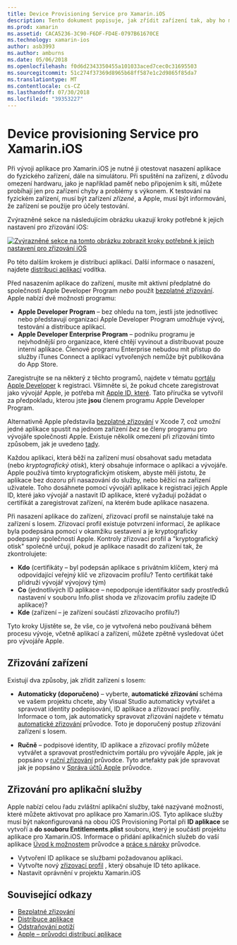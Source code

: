 ```yaml
---
title: Device Provisioning Service pro Xamarin.iOS
description: Tento dokument popisuje, jak zřídit zařízení tak, aby ho můžete použít k testování aplikace. Také popisuje, jak nakonfigurovat aplikaci tak, aby ho můžete použít možnosti, jako jsou nabízená oznámení.
ms.prod: xamarin
ms.assetid: CACA5236-3C90-F6DF-FD4E-0797B61670CE
ms.technology: xamarin-ios
author: asb3993
ms.author: amburns
ms.date: 05/06/2018
ms.openlocfilehash: f0d6d2343350455a101033aced7cec0c31695503
ms.sourcegitcommit: 51c274f37369d8965b68ff587e1c2d9865f85da7
ms.translationtype: MT
ms.contentlocale: cs-CZ
ms.lasthandoff: 07/30/2018
ms.locfileid: "39353227"
---
```

# <a name="device-provisioning-for-xamarinios"></a>Device provisioning Service pro Xamarin.iOS

Při vývoji aplikace pro Xamarin.iOS je nutné ji otestovat nasazení aplikace do fyzického zařízení, dále na simulátoru. Při spuštění na zařízení, z důvodu omezení hardwaru, jako je například paměť nebo připojením k síti, můžete probíhají jen pro zařízení chyby a problémy s výkonem. K testování na fyzickém zařízení, musí být zařízení *zřízené*, a Apple, musí být informováni, že zařízení se použije pro účely testování.

Zvýrazněné sekce na následujícím obrázku ukazují kroky potřebné k jejich nastavení pro zřizování iOS:

[![](images/provisioningdiagram.png "Zvýrazněné sekce na tomto obrázku zobrazit kroky potřebné k jejich nastavení pro zřizování iOS")](images/provisioningdiagram.png#lightbox)

Po této dalším krokem je distribuci aplikací. Další informace o nasazení, najdete [distribuci aplikací](~/ios/deploy-test/app-distribution/index.md) vodítka.

Před nasazením aplikace do zařízení, musíte mít aktivní předplatné do společnosti Apple Developer Program *nebo* použít [bezplatné zřizování](~/ios/get-started/installation/device-provisioning/free-provisioning.md). Apple nabízí dvě možnosti programu:

- **Apple Developer Program** – bez ohledu na tom, jestli jste jednotlivec nebo představují organizaci Apple Developer Program umožňuje vývoj, testování a distribuce aplikací.
- **Apple Developer Enterprise Program** – podniku programu je nejvhodnější pro organizace, které chtějí vyvinout a distribuovat pouze interní aplikace. Členové programu Enterprise nebudou mít přístup do služby iTunes Connect a aplikací vytvořených nemůže být publikována do App Store.

Zaregistrujte se na některý z těchto programů, najdete v tématu [portálu Apple Developer](https://developer.apple.com/programs/enroll/) k registraci. Všimněte si, že pokud chcete zaregistrovat jako vývojář Apple, je potřeba mít [Apple ID, které](https://appleid.apple.com/). Tato příručka se vytvořil za předpokladu, kterou jste **jsou** členem programu Apple Developer Program.

Alternativně Apple představila [bezplatné zřizování](~/ios/get-started/installation/device-provisioning/free-provisioning.md) v Xcode 7, což umožní jedné aplikace spustit na jednom zařízení *bez* se členy programu pro vývojáře společnosti Apple. Existuje několik omezení při zřizování tímto způsobem, jak je uvedeno [tady](~/ios/get-started/installation/device-provisioning/free-provisioning.md#limitations).

Každou aplikaci, která běží na zařízení musí obsahovat sadu metadata (nebo *kryptografický otisk*), který obsahuje informace o aplikaci a vývojáře. Apple používá tímto kryptografickým otiskem, abyste měli jistotu, že aplikace bez dozoru při nasazování do služby, nebo běžící na zařízení uživatele. Toho dosáhnete pomocí vývojáři aplikace k registraci jejich Apple ID, které jako vývojář a nastavit ID aplikace, které vyžadují požádat o certifikát a zaregistrovat zařízení, na kterém bude aplikace nasazena.

Při nasazení aplikace do zařízení, zřizovací profil se nainstaluje také na zařízení s Iosem. Zřizovací profil existuje potvrzení informací, že aplikace byla podepsána pomocí v okamžiku sestavení a je kryptograficky podepsaný společností Apple. Kontroly zřizovací profil a "kryptografický otisk" společně určují, pokud je aplikace nasadit do zařízení tak, že zkontrolujete:

- **Kdo** (certifikáty – byl podepsán aplikace s privátním klíčem, který má odpovídající veřejný klíč ve zřizovacím profilu? Tento certifikát také přidruží vývojář vývojový tým)
- **Co** (jednotlivých ID aplikace – nepodporuje identifikátor sady prostředků nastavení v souboru Info.plist shoda ve zřizovacím profilu zadejte ID aplikace)?
- **Kde** (zařízení – je zařízení součástí zřizovacího profilu?)

Tyto kroky Ujistěte se, že vše, co je vytvořená nebo používaná během procesu vývoje, včetně aplikací a zařízení, můžete zpětně vysledovat účet pro vývojáře Apple.

## <a name="provisioning-your-device"></a>Zřizování zařízení

Existují dva způsoby, jak zřídit zařízení s Iosem:

* **Automaticky (doporučeno)** – vyberte, **automatické zřizování** schéma ve vašem projektu chcete, aby Visual Studio automaticky vytvářet a spravovat identity podepisování, ID aplikace a zřizovací profily. Informace o tom, jak automaticky spravovat zřizování najdete v tématu [automatické zřizování](automatic-provisioning.md) průvodce. Toto je doporučený postup zřizování zařízení s Iosem.

* **Ručně** – podpisové identity, ID aplikace a zřizovací profily můžete vytvářet a spravovat prostřednictvím portálu pro vývojáře Apple, jak je popsáno v [ruční zřizování](manual-provisioning.md) průvodce. Tyto artefakty pak jde spravovat jak je popsáno v [Správa účtů Apple](~/cross-platform/macios/apple-account-management.md) průvodce.

## <a name="provisioning-for-application-services"></a>Zřizování pro aplikační služby

Apple nabízí celou řadu zvláštní aplikační služby, také nazývané možnosti, které můžete aktivovat pro aplikace pro Xamarin.iOS. Tyto aplikace služby musí být nakonfigurovaná na obou iOS Provisioning Portal při **ID aplikace** se vytvoří a **do souboru Entitlements.plist** souboru, který je součástí projektu aplikace pro Xamarin.iOS. Informace o přidání aplikačních služeb do vaší aplikace [Úvod k možnostem](~/ios/deploy-test/provisioning/capabilities/index.md) průvodce a [práce s nároky](~/ios/deploy-test/provisioning/entitlements.md) průvodce.

* Vytvoření ID aplikace se službami požadovanou aplikaci.
* Vytvořte nový [zřizovací profil](#provisioning-your-device) , který obsahuje ID této aplikace.
* Nastavit oprávnění v projektu Xamarin.iOS

## <a name="related-links"></a>Související odkazy

- [Bezplatné zřizování](~/ios/get-started/installation/device-provisioning/free-provisioning.md)
- [Distribuce aplikace](~/ios/deploy-test/app-distribution/index.md)
- [Odstraňování potíží](~/ios/deploy-test/troubleshooting.md)
- [Apple – průvodci distribucí aplikace](https://developer.apple.com/library/ios/documentation/IDEs/Conceptual/AppDistributionGuide/Introduction/Introduction.html)
